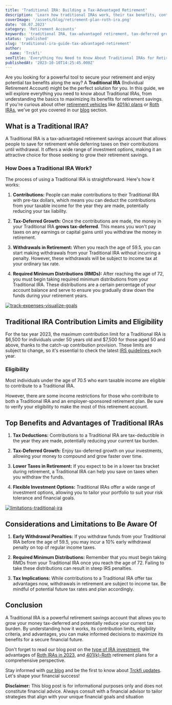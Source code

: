 ```yaml
---
title: 'Traditional IRA: Building a Tax-Advantaged Retirement'
description: 'Learn how traditional IRAs work, their tax benefits, contribution limits, withdrawals, and how to maximize them in your retirement savings strategy.'
coverImage: '/assets/blog/retirement-plan-roth-ira.png'
date: '08.07.2023'
category: 'Retirement Accounts'
keywords: 'traditional IRA, tax-advantaged retirement, tax-deferred growth, pre-tax contributions, retirement savings, financial future, open Traditional IRA, retirement account, tax benefits, traditional ira, ira accounts, retirement accounts, retirement savings, tax deferred growth, required minimum distributions, early withdrawal penalties, ira investments'
status: 'published'
slug: 'traditional-ira-guide-tax-advantaged-retirement'
author:
  name: 'Trckfi'
seoTitle: 'Everything You Need to Know About Traditional IRAs for Retirement'
publishedAt: '2023-10-10T14:25:45.000Z'
---
```


Are you looking for a powerful tool to secure your retirement and enjoy potential tax benefits along the way? A **Traditional IRA** (Individual Retirement Account) might be the perfect solution for you. In this guide, we will explore everything you need to know about Traditional IRAs, from understanding the basics to maximizing its benefits for retirement savings. If you're curious about other [retirement vehicles](/blog/iras-vs-401ks-choosing-retirement-plan) like [401(k) plans](/blog/401k-retirement-plans-guide-for-smart-saving) or [Roth IRAs](/blog/blog-roth-401k-plan), we've got you covered in our [blog](/blog) section.

## What is a Traditional IRA?

A Traditional IRA is a tax-advantaged retirement savings account that allows people to save for retirement while deferring taxes on their contributions until withdrawal. It offers a wide range of investment options, making it an attractive choice for those seeking to grow their retirement savings.

### How Does a Traditional IRA Work?

The process of using a Traditional IRA is straightforward. Here's how it works:

1. **Contributions:** People can make contributions to their Traditional IRA with pre-tax dollars, which means you can deduct the contributions from your taxable income for the year they are made, potentially reducing your tax liability.

2. **Tax-Deferred Growth:** Once the contributions are made, the money in your Traditional IRA **grows tax-deferred**. This means you won't pay taxes on any earnings or capital gains until you withdraw the money in retirement.

3. **Withdrawals in Retirement:** When you reach the age of 59.5, you can start making withdrawals from your Traditional IRA without incurring a penalty. However, these withdrawals will be subject to income tax at your ordinary tax rate.

4. **Required Minimum Distributions (RMDs):** After reaching the age of 72, you must begin taking required minimum distributions from your Traditional IRA. These distributions are a certain percentage of your account balance and serve to ensure you gradually draw down the funds during your retirement years.

[![track-expenses-visualize-goals](/images/home--8--Q4OD.png)](/pricing)

## Traditional IRA Contribution Limits and Eligibility

For the tax year 2023, the maximum contribution limit for a Traditional IRA is $6,500 for individuals under 50 years old and $7,500 for those aged 50 and above, thanks to the catch-up contribution provision. These limits are subject to change, so it's essential to check the latest [IRS guidelines ](https://www.irs.gov/retirement-plans)each year.

### Eligibility

Most individuals under the age of 70.5 who earn taxable income are eligible to contribute to a Traditional IRA.

However, there are some income restrictions for those who contribute to both a Traditional IRA and an employer-sponsored retirement plan. Be sure to verify your eligibility to make the most of this retirement account.

## Top Benefits and Advantages of Traditional IRAs

1. **Tax Deductions:** Contributions to a Traditional IRA are tax-deductible in the year they are made, potentially reducing your current tax burden.

2. **Tax-Deferred Growth:** Enjoy tax-deferred growth on your investments, allowing your money to compound and grow faster over time.

3. **Lower Taxes in Retirement:** If you expect to be in a lower tax bracket during retirement, a Traditional IRA can help you save on taxes when you withdraw the funds.

4. **Flexible Investment Options:** Traditional IRAs offer a wide range of investment options, allowing you to tailor your portfolio to suit your risk tolerance and financial goals.

[![limitations-traditional-ira](/images/home--2--gwNT.png)](/pricing)

## Considerations and Limitations to Be Aware Of

1. **Early Withdrawal Penalties:** If you withdraw funds from your Traditional IRA before the age of 59.5, you may incur a 10% early withdrawal penalty on top of regular income taxes.

2. **Required Minimum Distributions:** Remember that you must begin taking RMDs from your Traditional IRA once you reach the age of 72. Failing to take these distributions can result in steep IRS penalties.

3. **Tax Implications:** While contributions to a Traditional IRA offer tax advantages now, withdrawals in retirement are subject to income tax. Be mindful of potential future tax rates and plan accordingly.

## Conclusion

A Traditional IRA is a powerful retirement savings account that allows you to grow your money tax-deferred and potentially reduce your current tax burden. By understanding how it works, its contribution limits, eligibility criteria, and advantages, you can make informed decisions to maximize its benefits for a secure financial future.

Don't forget to read our blog post on the [type of IRA investment](/blog/types-of-ira-investing), the advantages of [Roth IRAs in 2023,](/blog/blog-roth-ira-advantage-2023) and [401(k)-Roth](/blog/iras-401ks-retirement-planning) retirement plans for a comprehensive perspective.

Stay informed with [our blog](/blog) and be the first to know about [Trckfi updates](/). Let's shape your financial success!

**Disclaimer:** This blog post is for informational purposes only and does not constitute financial advice. Always consult with a financial advisor to tailor strategies that align with your unique financial goals and situation

